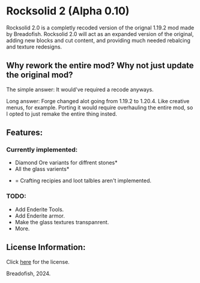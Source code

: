 # Rocksolid 2 (Alpha 0.10)

Rocksolid 2.0 is a completly recoded version of the orignal 1.19.2 mod made by Breadofish. Rocksolid 2.0 will act as an expanded version of the original, adding new blocks and cut content, and providing much needed rebalcing and texture redesigns. 

## Why rework the entire mod? Why not just update the original mod?

The simple answer: It would've required a recode anyways.

Long answer: Forge changed alot going from 1.19.2 to 1.20.4. Like creative menus, for example. Porting it would require overhauling the entire mod, so I opted to just remake the entire thing insted. 

## Features:

### Currently implemented:
- Diamond Ore variants for diffrent stones*
- All the glass varients*
* = Crafting recipies and loot talbles aren't implemented.

### TODO:
- Add Enderite Tools.
- Add Enderite armor.
- Make the glass textures transpanrent.
- More.

## License Information:
Click [here](https://opensource.org/license/mit) for the license. 

Breadofish, 2024.
